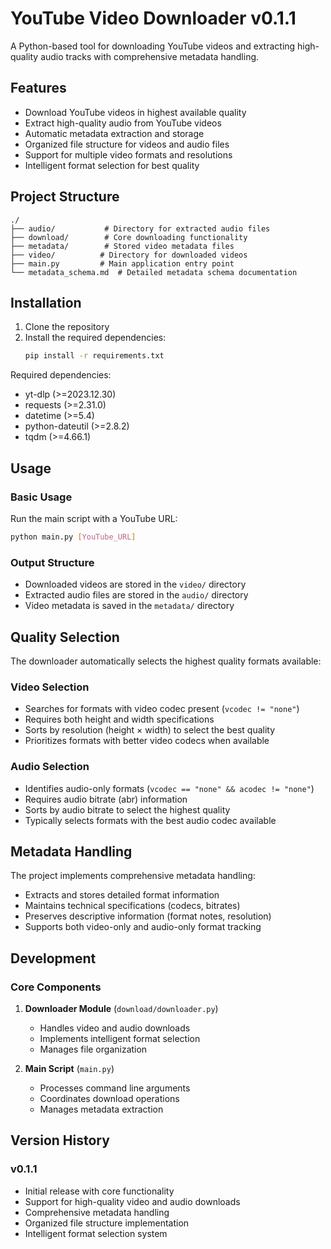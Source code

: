 # YouTube Video Downloader v0.1.1

A Python-based tool for downloading YouTube videos and extracting high-quality audio tracks with comprehensive metadata handling.

## Features

- Download YouTube videos in highest available quality
- Extract high-quality audio from YouTube videos
- Automatic metadata extraction and storage
- Organized file structure for videos and audio files
- Support for multiple video formats and resolutions
- Intelligent format selection for best quality

## Project Structure

```
./
├── audio/           # Directory for extracted audio files
├── download/        # Core downloading functionality
├── metadata/        # Stored video metadata files
├── video/          # Directory for downloaded videos
├── main.py         # Main application entry point
└── metadata_schema.md  # Detailed metadata schema documentation
```

## Installation

1. Clone the repository
2. Install the required dependencies:
   ```bash
   pip install -r requirements.txt
   ```

Required dependencies:
- yt-dlp (>=2023.12.30)
- requests (>=2.31.0)
- datetime (>=5.4)
- python-dateutil (>=2.8.2)
- tqdm (>=4.66.1)

## Usage

### Basic Usage

Run the main script with a YouTube URL:

```bash
python main.py [YouTube_URL]
```

### Output Structure

- Downloaded videos are stored in the `video/` directory
- Extracted audio files are stored in the `audio/` directory
- Video metadata is saved in the `metadata/` directory

## Quality Selection

The downloader automatically selects the highest quality formats available:

### Video Selection
- Searches for formats with video codec present (`vcodec != "none"`)
- Requires both height and width specifications
- Sorts by resolution (height × width) to select the best quality
- Prioritizes formats with better video codecs when available

### Audio Selection
- Identifies audio-only formats (`vcodec == "none" && acodec != "none"`)
- Requires audio bitrate (abr) information
- Sorts by audio bitrate to select the highest quality
- Typically selects formats with the best audio codec available

## Metadata Handling

The project implements comprehensive metadata handling:

- Extracts and stores detailed format information
- Maintains technical specifications (codecs, bitrates)
- Preserves descriptive information (format notes, resolution)
- Supports both video-only and audio-only format tracking

## Development

### Core Components

1. **Downloader Module** (`download/downloader.py`)
   - Handles video and audio downloads
   - Implements intelligent format selection
   - Manages file organization

2. **Main Script** (`main.py`)
   - Processes command line arguments
   - Coordinates download operations
   - Manages metadata extraction

## Version History

### v0.1.1
- Initial release with core functionality
- Support for high-quality video and audio downloads
- Comprehensive metadata handling
- Organized file structure implementation
- Intelligent format selection system